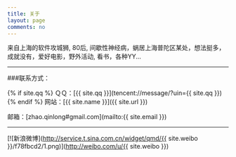 ```yaml
---
title: 关于
layout: page
comments: no
---
```


来自上海的软件攻城狮, 80后, 间歇性神经病，蜗居上海普陀区某处，想法挺多，成就没有，爱好电影，野外活动, 看书，各种YY...

----

###联系方式：

{% if site.qq %}
ＱＱ：[{{ site.qq }}](tencent://message/?uin={{ site.qq }})
{% endif %}
网站：[{{ site.name }}]({{ site.url }})

邮箱：[zhao.qinlong#gmail.com](mailto:{{ site.email }})

<!--GitHub : [http://github.com/{{ site.github }}](http://github.com/{{ site.github }})-->

----


[![新浪微博](http://service.t.sina.com.cn/widget/qmd/{{ site.weibo }}/f78fbcd2/1.png)](http://weibo.com/u/{{ site.weibo }})
